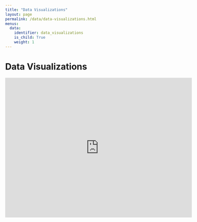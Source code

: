 ```yaml
---
title: "Data Visualizations"
layout: page
permalink: /data/data-visualizations.html
menus:
  data:
    identifier: data_visualizations
    is_child: True
    weight: 1
---
```


# Data Visualizations

<iframe width="600" height="450" src="https://datastudio.google.com/embed/reporting/9b34107e-8111-4876-a2f0-1c174d706098/page/ypAJC" frameborder="0" style="border:0" allowfullscreen></iframe>
